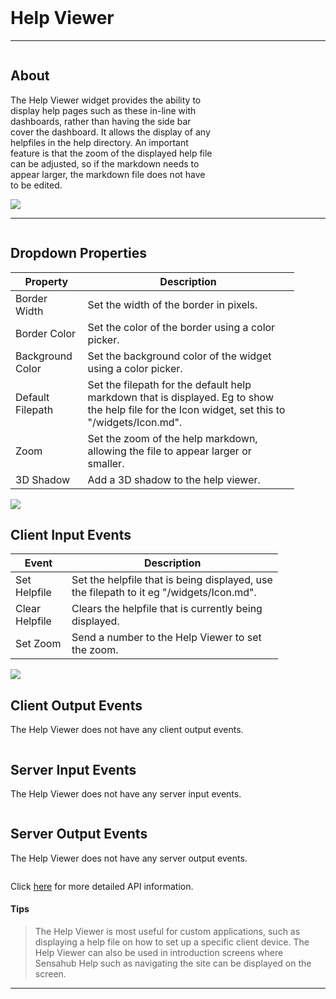 <!-- Help Viewer Help Markdown -->
<link rel="stylesheet" type="text/css" media="all" href="/help/markdown_styles.css"/>
<br>

# Help Viewer

___
<div class="column-container">
<div class="column row-container" style="width:65%">


## About
The Help Viewer widget provides the ability to display help pages such as these in-line with dashboards, rather than having the side bar cover the dashboard. It allows the display of any helpfiles in the help directory. An important feature is that the zoom of the displayed help file can be adjusted, so if the markdown needs to appear larger, the markdown file does not have to be edited.


</div>

<div class="column row-container">
<img src="/images/help/helpviewer/helpviewer_main.png">
</div>
</div>

___

<div class="column-container">
<div class="column row-container" style="width:90%;">

## Dropdown Properties
| Property | Description |
| -------------- | ----------- |
| Border Width | Set the width of the border in pixels. |
| Border Color | Set the color of the border using a color picker. |
| Background Color | Set the background color of the widget using a color picker. |
| Default Filepath | Set the filepath for the default help markdown that is displayed. Eg to show the help file for the Icon widget, set this to "/widgets/Icon.md". |
| Zoom | Set the zoom of the help markdown, allowing the file to appear larger or smaller. |
| 3D Shadow | Add a 3D shadow to the help viewer. |


</div>
<div class="column row-container">
<img src="/images/help/helpviewer/helpviewer_settings.png">
</div>
</div>


<div class="column-container">
<div class="column row-container" style="width:85%;">

## Client Input Events
| Event | Description |
| ----- | ----------- |
| Set Helpfile | Set the helpfile that is being displayed, use the filepath to it eg "/widgets/Icon.md". |
| Clear Helpfile| Clears the helpfile that is currently being displayed. |
| Set Zoom | Send a number to the Help Viewer to set the zoom. |

</div>
<div class="column row-container">
<img src="/images/help/helpviewer/helpviewer_client_input.png">
</div>
</div>


<div class="column-container">
<div class="column row-container" style="width:80%;">

## Client Output Events
The Help Viewer does not have any client output events.

</div>
</div>


<div class="column-container">
<div class="column row-container" style="width:80%;">

## Server Input Events
The Help Viewer does not have any server input events.

</div>
</div>

<div class="column-container">
<div class="column row-container" style="width:80%;">

## Server Output Events
The Help Viewer does not have any server output events.

</div>
</div>

Click [here](http:www.google.com "API Info") for more detailed API information.

#### Tips
> The Help Viewer is most useful for custom applications, such as displaying a help file on how to set up a specific client device.
> The Help Viewer can also be used in introduction screens where Sensahub Help such as navigating the site can be displayed on the screen.

---
